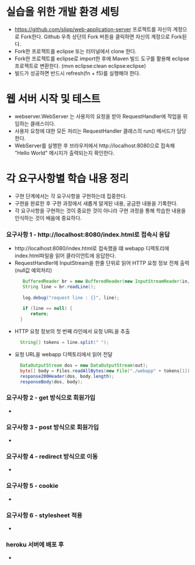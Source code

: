 # 실습을 위한 개발 환경 세팅
* https://github.com/slipp/web-application-server 프로젝트를 자신의 계정으로 Fork한다. 
Github 우측 상단의 Fork 버튼을 클릭하면 자신의 계정으로 Fork된다.
* Fork한 프로젝트를 eclipse 또는 터미널에서 clone 한다.
* Fork한 프로젝트를 eclipse로 import한 후에 Maven 빌드 도구를 활용해 eclipse 프로젝트로 변환한다.
(mvn eclipse:clean eclipse:eclipse)
* 빌드가 성공하면 반드시 refresh(fn + f5)를 실행해야 한다.

# 웹 서버 시작 및 테스트
* webserver.WebServer 는 사용자의 요청을 받아 RequestHandler에 작업을 위임하는 클래스이다.
* 사용자 요청에 대한 모든 처리는 RequestHandler 클래스의 run() 메서드가 담당한다.
* WebServer를 실행한 후 브라우저에서 http://localhost:8080으로 접속해 "Hello World" 메시지가 출력되는지 확인한다.

# 각 요구사항별 학습 내용 정리
* 구현 단계에서는 각 요구사항을 구현하는데 집중한다. 
* 구현을 완료한 후 구현 과정에서 새롭게 알게된 내용, 궁금한 내용을 기록한다.
* 각 요구사항을 구현하는 것이 중요한 것이 아니라 구현 과정을 통해 학습한 내용을 인식하는 것이 배움에 중요하다. 

### 요구사항 1 - http://localhost:8080/index.html로 접속시 응답
* http://localhost:8080/index.html로 접속했을 떄 webapp 디렉토리에 index.html파일을 읽어 클라이언트에 응답한다.
* RequestHandler에 InputStream을 한줄 단위로 읽어 HTTP 요청 정보 전체 출력(null값 예외처리)
    ~~~java
       BufferedReader br = new BufferedReader(new InputStreamReader(in, "UTF-8"));
       String line = br.readLine();
       
       log.debug("request line : {}", line);
      
       if (line == null) {
          return;
      }
    ~~~
* HTTP 요청 정보의 첫 번째 라인에서 요청 URL을 추출
    ~~~java
      String[] tokens = line.split(" ");
    ~~~
* 요청 URL을 webapp 디렉토리에서 읽어 전달
    ~~~java
      DataOutputStream dos = new DataOutputStream(out);
      byte[] body = Files.readAllBytes(new File("./webapp" + tokens[1]).toPath());
      response200Header(dos, body.length);
      responseBody(dos, body);
    ~~~
### 요구사항 2 - get 방식으로 회원가입
* 

### 요구사항 3 - post 방식으로 회원가입
* 

### 요구사항 4 - redirect 방식으로 이동
* 

### 요구사항 5 - cookie
* 

### 요구사항 6 - stylesheet 적용
* 

### heroku 서버에 배포 후
* 